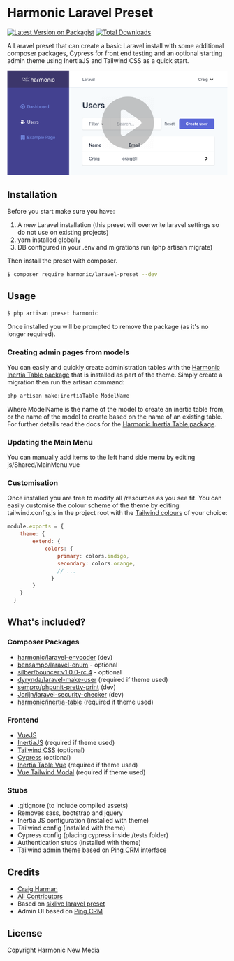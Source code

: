 # Harmonic Laravel Preset

[![Latest Version on Packagist][ico-version]][link-packagist]
[![Total Downloads][ico-downloads]][link-downloads]

A Laravel preset that can create a basic Laravel install with some additional composer packages, Cypress for front end testing and an optional starting admin theme using InertiaJS and Tailwind CSS as a quick start.

[![Laravel Preset - Click for video](docs/laravel-preset-screenshot.png)](https://www.youtube.com/watch?v=K_d_RboHBbI&feature=youtu.be)

## Installation

Before you start make sure you have: 

1) A new Laravel installation (this preset will overwrite laravel settings so do not use on existing projects)
2) yarn installed globally 
3) DB configured in your .env and migrations run (php artisan migrate)
      
Then install the preset with composer.

``` bash
$ composer require harmonic/laravel-preset --dev
```

## Usage

``` bash
$ php artisan preset harmonic
```

Once installed you will be prompted to remove the package (as it's no longer required). 

### Creating admin pages from models

You can easily and quickly create administration tables with the [Harmonic Inertia Table package](https://github.com/harmonic/inertia-table) that is installed as part of the theme. Simply create a migration then run the artisan command:

``` bash
php artisan make:inertiaTable ModelName
```
Where ModelName is the name of the model to create an inertia table from, or the name of the model to create based on the name of an existing table. For further details read the docs for the [Harmonic Inertia Table package](https://github.com/harmonic/inertia-table).

### Updating the Main Menu

You can manually add items to the left hand side menu by editing js/Shared/MainMenu.vue

### Customisation

Once installed you are free to modify all /resources as you see fit. You can easily customise the colour scheme of the theme by editing tailwind.config.js in the project root with the [Tailwind colours](https://tailwindcss.com/docs/customizing-colors/#default-color-palette) of your choice:

``` js
module.exports = {
	theme: {
		extend: {
			colors: {
				primary: colors.indigo,
				secondary: colors.orange,
				// ...
			  }
		}
	}
  }
```

## What's included?

### Composer Packages

- [harmonic/laravel-envcoder](https://github.com/Harmonic/laravel-envcoder) (dev)
- [bensampo/laravel-enum](https://github.com/BenSampo/laravel-enum) - optional
- [silber/bouncer:v1.0.0-rc.4](https://github.com/JosephSilber/bouncer) - optional
- [dyrynda/laravel-make-user](https://github.com/michaeldyrynda/laravel-make-user) (required if theme used)
- [sempro/phpunit-pretty-print](https://github.com/sempro/phpunit-pretty-print) (dev)
- [Jorijn/laravel-security-checker](https://github.com/sJorijn/laravel-security-checker) (dev)
- [harmonic/inertia-table](https://github.com/Harmonic/inertia-table) (required if theme used)

### Frontend

- [VueJS](https://github.com/vuejs/vue)
- [InertiaJS](https://github.com/inertiajs/inertia) (required if theme used)
- [Tailwind CSS](https://github.com/tailwindcss/tailwindcss) (optional)
- [Cypress](https://github.com/cypress-io/cypress) (optional)
- [Inertia Table Vue](https://github.com/Harmonic/inertia-table-vue) (required if theme used)
- [Vue Tailwind Modal](https://github.com/Harmonic/vue-tailwind-modal) (required if theme used)

### Stubs

- .gitignore (to include compiled assets)
- Removes sass, bootstrap and jquery
- Inertia JS configuration (installed with theme)
- Tailwind config (installed with theme)
- Cypress config (placing cypress inside /tests folder)
- Authentication stubs (installed with theme)
- Tailwind admin theme based on [Ping CRM](https://github.com/inertiajs/pingcrm) interface

## Credits

- [Craig Harman][link-author]
- [All Contributors][link-contributors]
- Based on [sixlive laravel preset](https://github.com/sixlive/laravel-preset)
- Admin UI based on [Ping CRM](https://github.com/inertiajs/pingcrm)

## License

Copyright Harmonic New Media

[ico-version]: https://img.shields.io/packagist/v/harmonic/laravel-preset.svg?style=flat-square
[ico-downloads]: https://img.shields.io/packagist/dt/harmonic/laravel-preset.svg?style=flat-square

[link-packagist]: https://packagist.org/packages/harmonic/laravel-preset
[link-downloads]: https://packagist.org/packages/harmonic/laravel-preset
[link-author]: https://github.com/harmonic
[link-contributors]: ../../contributors